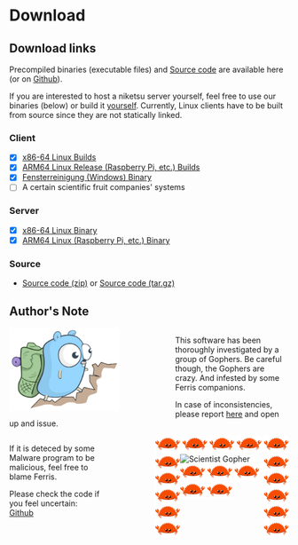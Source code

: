 # Download

## Download links

Precompiled binaries (executable files) and [Source code](https://www.reddit.com/r/ProgrammerAnimemes/comments/k6k38v/chief_programmer_left_on_read/) are available here (or on [Github](https://github.com/sevenautumns/niketsu/releases)).

If you are interested to host a niketsu server yourself, feel free to use our binaries (below) or build it [yourself](./building.md).
Currently, Linux clients have to be built from source since they are not statically linked.

### Client

- [x] [x86-64 Linux Builds](./building.md)
- [x] [ARM64 Linux Release (Raspberry Pi, etc.) Builds](./building.md)
- [x] [Fensterreinigung (Windows) Binary](https://github.com/sevenautumns/niketsu/releases/download/nightly/x86_64-windows-niketsu-client.zip)
- [ ] A certain scientific fruit companies' systems

### Server

- [x] [x86-64 Linux Binary](https://github.com/sevenautumns/niketsu/releases/download/nightly/x86_64-linux-niketsu-server)
- [x] [ARM64 Linux (Raspberry Pi, etc.) Binary](https://github.com/sevenautumns/niketsu/releases/download/nightly/aarch64-linux-niketsu-server)

### Source

- [Source code (zip)](https://github.com/sevenautumns/niketsu/archive/refs/tags/nightly.zip) or [Source code (tar.gz)](https://github.com/sevenautumns/niketsu/archive/refs/tags/nightly.tar.gz)


## Author's Note

<div style="display: grid;">

<div>
<img src="./images/hiking.svg" alt="Hiking Gopher" height=150 style="float: left; margin-right: 100px"/>

This software has been thoroughly investigated by a group of Gophers.
Be careful though, the Gophers are crazy.
And infested by some Ferris companions.

In case of inconsistencies, please report [here](https://github.com/sevenautumns/niketsu/issues) and open up and issue.
</div>

<div>
<div style="float: right; margin-left: 100px">
<div style="float: top";>
<img src="./images/ferris_crab.png" alt="Ferris" height=30 style="display: inline;"/>
<img src="./images/ferris_crab.png" alt="Ferris" height=30/  style="display: inline;">
<img src="./images/ferris_crab.png" alt="Ferris" height=30 style="display: inline;"/>
<img src="./images/ferris_crab.png" alt="Ferris" height=30/  style="display: inline;">
<img src="./images/ferris_crab.png" alt="Ferris" height=30 style="display: inline;"/>
</div>
<div style="float: left";>
<img src="./images/ferris_crab.png" alt="Ferris" height=30 style="display: block;"/>
<img src="./images/ferris_crab.png" alt="Ferris" height=30/  style="display: block;">
<img src="./images/ferris_crab.png" alt="Ferris" height=30 style="display: block;"/>
<img src="./images/ferris_crab.png" alt="Ferris" height=30/  style="display: block;">
<img src="./images/ferris_crab.png" alt="Ferris" height=30 style="display: block;"/>
</div>
<img src="./images/scientist.svg" alt="Scientist Gopher" height=150/>
<div style="float: right";>
<img src="./images/ferris_crab.png" alt="Ferris" height=30 style="display: block;"/>
<img src="./images/ferris_crab.png" alt="Ferris" height=30/  style="display: block;">
<img src="./images/ferris_crab.png" alt="Ferris" height=30 style="display: block;"/>
<img src="./images/ferris_crab.png" alt="Ferris" height=30/  style="display: block;">
<img src="./images/ferris_crab.png" alt="Ferris" height=30 style="display: block;"/>
</div>
<div style="float: bottom";>
<img src="./images/ferris_crab.png" alt="Ferris" height=30 style="display: inline;"/>
<img src="./images/ferris_crab.png" alt="Ferris" height=30/  style="display: inline;">
<img src="./images/ferris_crab.png" alt="Ferris" height=30 style="display: inline;"/>
<img src="./images/ferris_crab.png" alt="Ferris" height=30/  style="display: inline;">
<img src="./images/ferris_crab.png" alt="Ferris" height=30 style="display: inline;"/>
</div>
</div>

If it is deteced by some Malware program to be malicious, feel free to blame Ferris.

Please check the code if you feel uncertain: [Github](https://github.com/sevenautumns/niketsu)
</div>
</div>
